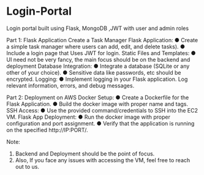 # Login-Portal
Login portal built using Flask, MongoDB ,JWT with user and admin roles

Part 1: Flask Application
Create a Task Manager Flask Application:
● Create a simple task manager where users can add, edit, and delete
tasks).
● Include a login page that Uses JWT for login.
Static Files and Templates:
● UI need not be very fancy, the main focus should be on the backend
and deployment
Database Integration:
● Integrate a database (SQLite or any other of your choice).
● Sensitive data like passwords, etc should be encrypted.
Logging:
● Implement logging in your Flask application. Log relevant information,
errors, and debug messages.

Part 2: Deployment on AWS
Docker Setup:
● Create a Dockerfile for the Flask Application.
● Build the docker image with proper name and tags.
SSH Access:
● Use the provided command/credentials to SSH into the EC2 VM.
Flask App Deployment:
● Run the docker image with proper configuration and port assignment.
● Verify that the application is running on the specified http://IP:PORT/.

Note:
1. Backend and Deployment should be the point of focus.
2. Also, If you face any issues with accessing the VM, feel free to reach out to
us.
